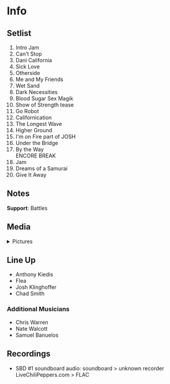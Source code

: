 # Info

## Setlist

1. Intro Jam
2. Can't Stop
3. Dani California
4. Sick Love
5. Otherside
6. Me and My Friends
7. Wet Sand
8. Dark Necessities
9. Blood Sugar Sex Magik
10. Show of Strength tease
11. Go Robot
12. Californication
13. The Longest Wave
14. Higher Ground
15. I'm on Fire part of JOSH
16. Under the Bridge
17. By the Way
<br> ENCORE BREAK
18. Jam
19. Dreams of a Samurai
20. Give It Away

## Notes

**Support**: Battles

## Media 

<details>
  <summary>Pictures</summary>
  <!--<img alt="Setlist" title="Setlist" src="_.jpg" height="200" />
  <img alt="Clipping" title="Clipping" src="_.jpg" height="200" />
  <img alt="Flyer" title="Flyer" src="_.jpg" height="200" />-->
</details>

## Line Up

* Anthony Kiedis
* Flea
* Josh Klinghoffer
* Chad Smith

### Additional Musicians

* Chris Warren  
* Nate Walcott  
* Samuel Banuelos

## Recordings

* SBD #1 soundboard audio: soundboard > unknown recorder LiveChiliPeppers.com > FLAC
